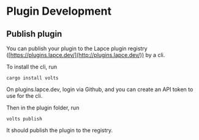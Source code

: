 # Plugin Development

## Publish plugin

You can publish your plugin to the Lapce plugin registry ([https://plugins.lapce.dev/](http://plugins.lapce.dev/)) by a cli.

To install the cli, run

`cargo install volts`

On plugins.lapce.dev, login via Github, and you can create an API token to use for the cli.

Then in the plugin folder, run

`volts publish`

It should publish the plugin to the registry.
